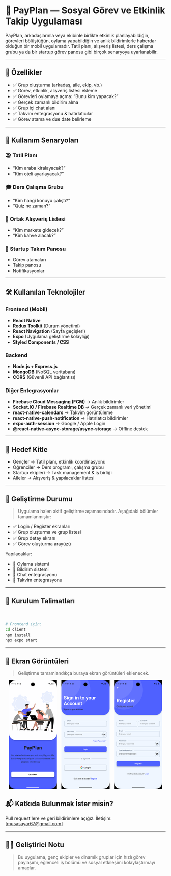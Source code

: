 # 🤝 PayPlan — Sosyal Görev ve Etkinlik Takip Uygulaması

PayPlan, arkadaşlarınla veya ekibinle birlikte etkinlik planlayabildiğin, görevleri bölüştüğün, oylama yapabildiğin ve anlık bildirimlerle haberdar olduğun bir mobil uygulamadır.
Tatil planı, alışveriş listesi, ders çalışma grubu ya da bir startup görev panosu gibi birçok senaryoya uyarlanabilir.

---

## 🌟 Özellikler

- ✅ Grup oluşturma (arkadaş, aile, ekip, vb.)
- ✅ Görev, etkinlik, alışveriş listesi ekleme
- ✅ Görevleri oylamaya açma: “Bunu kim yapacak?”
- ✅ Gerçek zamanlı bildirim alma
- ✅ Grup içi chat alanı
- ✅ Takvim entegrasyonu & hatırlatıcılar
- ✅ Görev atama ve due date belirleme

---

## 📱 Kullanım Senaryoları

### 🏖️ Tatil Planı

- “Kim araba kiralayacak?”
- “Kim oteli ayarlayacak?”

### 🎓 Ders Çalışma Grubu

- “Kim hangi konuyu çalıştı?”
- “Quiz ne zaman?”

### 🛒 Ortak Alışveriş Listesi

- “Kim markete gidecek?”
- “Kim kahve alacak?”

### 🚀 Startup Takım Panosu

- Görev atamaları
- Takip panosu
- Notifikasyonlar

---

## 🛠️ Kullanılan Teknolojiler

### Frontend (Mobil)

- **React Native**
- **Redux Toolkit** (Durum yönetimi)
- **React Navigation** (Sayfa geçişleri)
- **Expo** (Uygulama geliştirme kolaylığı)
- **Styled Components / CSS**

### Backend

- **Node.js + Express.js**
- **MongoDB** (NoSQL veritabanı)
- **CORS** (Güvenli API bağlantısı)

### Diğer Entegrasyonlar

- **Firebase Cloud Messaging (FCM)** → Anlık bildirimler
- **Socket.IO / Firebase Realtime DB** → Gerçek zamanlı veri yönetimi
- **react-native-calendars** → Takvim görüntüleme
- **react-native-push-notification** → Hatırlatıcı bildirimler
- **expo-auth-session** → Google / Apple Login
- **@react-native-async-storage/async-storage** → Offline destek

---

## 👥 Hedef Kitle

- Gençler → Tatil planı, etkinlik koordinasyonu
- Öğrenciler → Ders programı, çalışma grubu
- Startup ekipleri → Task management & iş birliği
- Aileler → Alışveriş & yapılacaklar listesi

---

## 🚧 Geliştirme Durumu

> Uygulama halen aktif geliştirme aşamasındadır.
> Aşağıdaki bölümler tamamlanmıştır:

- ✅ Login / Register ekranları
- ✅ Grup oluşturma ve grup listesi
- ✅ Grup detay ekranı
- ✅ Görev oluşturma arayüzü

Yapılacaklar:

- 🔄 Oylama sistemi
- 🔄 Bildirim sistemi
- 🔄 Chat entegrasyonu
- 🔄 Takvim entegrasyonu

---

## 📌 Kurulum Talimatları

```bash


# Frontend için:
cd client
npm install
npx expo start
```

---

## 📸 Ekran Görüntüleri

> Geliştirme tamamlandıkça buraya ekran görüntüleri eklenecek.

 <!-- ![Ekran Görüntüsü 1](./assets/images//img1.png)
 ![Ekran Görüntüsü 2](./assets/images//img2.png)

![Ekran Görüntüsü 3](./assets/images//img3.png) -->
<p align="center">
  <img src="./assets/images/img1.png" alt="Ekran Görüntüsü 1" width="30%" style="margin-right: 10px;" />
  <img src="./assets/images/img2.png" alt="Ekran Görüntüsü 2" width="30%" style="margin-right: 10px;" />
  <img src="./assets/images/img3.png" alt="Ekran Görüntüsü 3" width="30%" />
</p>

## 📬 Katkıda Bulunmak İster misin?

Pull request'lere ve geri bildirimlere açığız.
İletişim: \[[musasayar67@gmail.com](mailto:musasayar67@gmail.com)]

>

---

## 🧑‍💻 Geliştirici Notu

> Bu uygulama, genç ekipler ve dinamik gruplar için hızlı görev paylaşımı, eğlenceli iş bölümü ve sosyal etkileşimi kolaylaştırmayı amaçlar.
